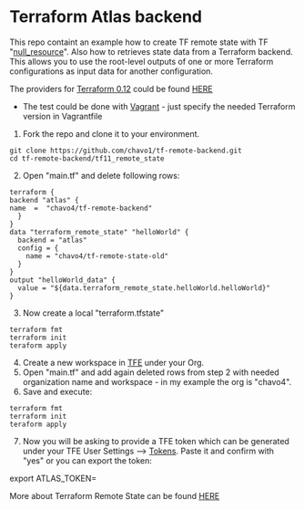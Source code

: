 # Terraform Atlas backend
This repo containt an example how to create TF remote state with  TF "[null_resource](https://www.terraform.io/docs/provisioners/null_resource.html)".
Also how to retrieves state data from a Terraform backend. This allows you to use the root-level outputs of one or more Terraform configurations as input data for another configuration.

The providers for [Terraform 0.12](https://www.hashicorp.com/blog/terraform-0-1-2-preview) could be found [HERE](http://terraform-0.12.0-dev-snapshots.s3-website-us-west-2.amazonaws.com/)

- The test could be done with [Vagrant](https://www.vagrantup.com/) - just specify the needed Terraform version in Vagrantfile

1. Fork the repo and clone it to your environment.
```
git clone https://github.com/chavo1/tf-remote-backend.git
cd tf-remote-backend/tf11_remote_state
```
2. Open "main.tf" and delete following rows:
```
terraform {
backend "atlas" {
name  =  "chavo4/tf-remote-backend"
  }
}
data "terraform_remote_state" "helloWorld" {
  backend = "atlas"
  config = {
    name = "chavo4/tf-remote-state-old"
  }
}
output "helloWorld_data" {
  value = "${data.terraform_remote_state.helloWorld.helloWorld}"
}

```
3. Now create a local "terraform.tfstate"
```
terraform fmt
terraform init
teraform apply
```
4. Create a new workspace in [TFE](https://app.terraform.io) under your Org.
5. Open "main.tf" and add again deleted rows from step 2 with needed organization name and workspace - in my example the org is "chavo4".
6. Save and execute:
```
terraform fmt
terraform init
teraform apply
```
7. Now you will be asking to provide a TFE token which can be generated under your TFE User Settings --> [Tokens](https://app.terraform.io/app/settings/tokens). Paste it and confirm with "yes" or you can export the token:

export ATLAS_TOKEN= <Your Atlas Token>

More about Terraform Remote State can be found [HERE](https://www.terraform.io/docs/state/remote.html) 
